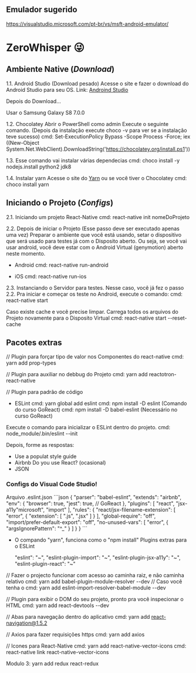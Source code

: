 ## Emulador sugerido

https://visualstudio.microsoft.com/pt-br/vs/msft-android-emulator/

# ZeroWhisper :stuck_out_tongue_winking_eye:

## Ambiente Native (*Download*)

1.1. Android Studio (Download pesado)
Acesse o site e fazer o download do Android Studio para seu OS.
Link: [Androind Studio](https://developer.android.com/studio/)

Depois do Download...

Usar o Samsung Galaxy S8 7.0.0

1.2. Chocolatey
Abrir o PowerShell como admin
Execute o seguinte comando. (Depois da instalação execute choco -v para ver se a instalação teve sucesso)
cmd: Set-ExecutionPolicy Bypass -Scope Process -Force; iex ((New-Object System.Net.WebClient).DownloadString('https://chocolatey.org/install.ps1'))

1.3. Esse comando vai instalar várias dependecias
cmd: choco install -y nodejs.install python2 jdk8


1.4. Instalar yarn
Acesse o site do [Yarn](https://yarnpkg.com/lang/en/docs/install/#windows-stable) ou se você tiver o Chocolatey
cmd: choco install yarn

## Iniciando o Projeto (*Configs*)

2.1. Iniciando um projeto React-Native
cmd: react-native init nomeDoProjeto

2.2. Depois de iniciar o Projeto (Esse passo deve ser executado apenas uma vez)
Preparar o ambiente que você está usando, setar o dispositivo que será usado para testes já com o Disposito aberto.
Ou seja, se você vai usar android, você deve estar com o Android Virtual (genymotion) aberto neste momento.

* Android
cmd: react-native run-android

* iOS
cmd: react-native run-ios

2.3. Instanciando o Servidor para testes. Nesse caso, você já fez o passo 2.2.
Pra iniciar e começar os teste no Android, execute o comando:
cmd: react-native start

Caso existe cache e você precise limpar. Carrega todos os arquivos do Projeto novamente para o Disposito Virtual
cmd: react-native start --reset-cache

## Pacotes extras

// Plugin para forçar tipo de valor nos Componentes do react-native
cmd: yarn add prop-types

// Plugin para auxiliar no debbug do Projeto
cmd: yarn add reactotron-react-native


// Plugin para padrão de código
* ESLint
cmd: yarn global add eslint
cmd: npm install -D eslint (Comando do curso GoReact)
cmd: npm install -D babel-eslint (Necessário no curso GoReact)

Execute o comando para inicializar o ESLint dentro do projeto.
cmd: node_module/.bin/eslint --init

Depois, forme as respostas:
- Use a populat style guide
- Airbnb
Do you use React? (ocasional)
- JSON

### Configs do Visual Code Studio!

Arquivo .eslint.json
´´´json
{
  "parser": "babel-eslint",
  "extends": "airbnb",
  "env": {
	"browser": true,
	"jest": true, // GoReact
  },
  "plugins": [
	"react",
	"jsx-a11y"microsoft",
	"import"
  ],
  "rules": {
    "react/jsx-filename-extension": [
	"error",
	{
	  "extension": [
	    ".js",
		".jsx"
	  ]
	}
	],
	"global-require": "off",
	"import/prefer-default-export": "off",
	"no-unused-vars": [
	  "error", 
	  {
	    "argsIgnorePattern": "^_"
	  }
	]
  }
}
´´´


* O compando "yarn", funciona como o "npm install"
Plugins extras para o ESLint

    "eslint": "~",
    "eslint-plugin-import": "~",
    "eslint-plugin-jsx-a11y": "~",
    "eslint-plugin-react": "~"

// Fazer o projecto funcionar com acesso ao caminha raiz, e não caminha relativo
cmd: yarn add babel-plugin-module-resolver --dev
// Caso você tenha o 
cmd: yarn add eslint-import-resolver-babel-module --dev 

// Plugin para exibir o DOM do seu projeto, pronto pra você inspecionar o HTML
cmd: yarn add react-devtools --dev

// Abas para navegação dentro do aplicativo
cmd: yarn add react-navigation@1.5.2

// Axios para fazer requisições https
cmd: yarn add axios

// Icones para React-Native
cmd: yarn add react-native-vector-icons
cmd: react-native link react-native-vector-icons


Modulo 3:
yarn add redux react-redux